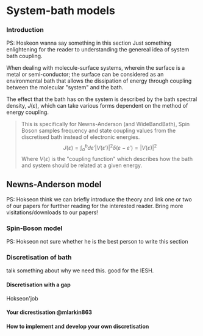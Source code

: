 # System-bath models




### Introduction
PS: Hoskeon wanna say something in this section Just something enlightening for the reader to understanding the genereal idea of system bath coupling.

When dealing with molecule-surface systems, wherein the surface is a metal or semi-conductor; the surface can be considered as an environmental bath that allows the dissipation of energy through coupling between the molecular "system" and the bath.

The effect that the bath has on the system is described by the bath spectral density, $J(\varepsilon)$, which can take various forms dependent on the method of energy coupling.

>This is specifically for Newns-Anderson (and WideBandBath), Spin Boson samples frequency and state coupling values from the discretised bath instead of electronic energies.
>$$
>J(\varepsilon) = \int_{a}^{b} d\varepsilon' \left| V(\varepsilon') \right|^{2} \delta(\varepsilon - \varepsilon') = \left| V(\varepsilon) \right|^{2}
>$$
>Where $V(\varepsilon)$ is the "coupling function" which describes how the bath and system should be related at a given energy.












## Newns-Anderson model

PS: Hokseon think we can briefly introduce the theory and link one or two of our papers for furtther reading for the interested reader. Bring more visitations/downloads to our papers!

### Spin-Boson model
PS: Hokseon not sure whether he is the best person to write this section


### Discretisation of bath 
talk something about why we need this. good for the IESH.

#### Discretisation with a gap
Hokseon'job
#### Your dicrestisation @mlarkin863

#### How to implement and develop your own discretisation

